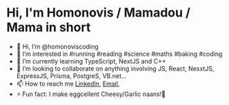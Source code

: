 Hi, I'm Homonovis / Mamadou / Mama in short
============================================


- 👋 Hi, I’m @homonoviscoding
- 👀 I’m interested in #running #reading #science #maths #baking #coding
- 🌱 I’m currently learning TypeScript, NextJS and C++
- 💞️ I’m looking to collaborate on anything involving JS, React, NesxtJS, ExpressJS, Prisma, PostgreS, VB.net...
- 📫 How to reach me [LinkedIn](www.linkedin.com/in/mamadou-leye), <a href="mailto:mama.leye@gmail.com">Email</a>, 
- ⚡ Fun fact: I make eggcellent Cheesy/Garlic naans!🍞

<!---
homonoviscoding/homonoviscoding is a ✨ special ✨ repository because its `README.md` (this file) appears on your GitHub profile.
You can click the Preview link to take a look at your changes.
--->
